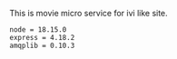 
This is movie micro service for ivi like site.
```
node = 18.15.0
express = 4.18.2
amqplib = 0.10.3

```
